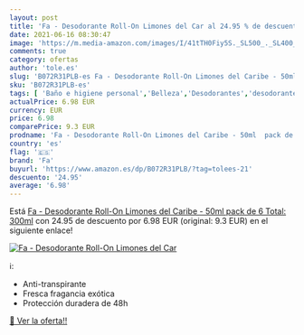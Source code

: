 ```yaml
---
layout: post
title: 'Fa - Desodorante Roll-On Limones del Car al 24.95 % de descuento'
date: 2021-06-16 08:30:47
image: 'https://m.media-amazon.com/images/I/41tTH0Fiy5S._SL500_._SL400_.jpg'
comments: true
category: ofertas
author: 'tole.es'
slug: 'B072R31PLB-es Fa - Desodorante Roll-On Limones del Caribe - 50ml pack de...'
sku: 'B072R31PLB-es'
tags: [ 'Baño e higiene personal','Belleza','Desodorantes','desodorante','fa', ]
actualPrice: 6.98 EUR
currency: EUR
price: 6.98
comparePrice: 9.3 EUR
prodname: 'Fa - Desodorante Roll-On Limones del Caribe - 50ml  pack de 6  Total: 300ml'
country: 'es'
flag: '🇪🇸'
brand: 'Fa'
buyurl: 'https://www.amazon.es/dp/B072R31PLB/?tag=tolees-21'
descuento: '24.95'
average: '6.98'
---
```


Está [Fa - Desodorante Roll-On Limones del Caribe - 50ml  pack de 6  Total: 300ml](https://www.amazon.es/dp/B072R31PLB/?tag=tolees-21) con 24.95 de descuento por 6.98 EUR (original: 9.3 EUR) en el siguiente enlace!

[![Fa - Desodorante Roll-On Limones del Car](https://m.media-amazon.com/images/I/41tTH0Fiy5S._SL500_._SL400_.jpg)](https://www.amazon.es/dp/B072R31PLB/?tag=tolees-21)

ℹ️:

- Anti-transpirante
- Fresca fragancia exótica
- Protección duradera de 48h

[🛒 Ver la oferta!!](https://www.amazon.es/dp/B072R31PLB/?tag=tolees-21)
